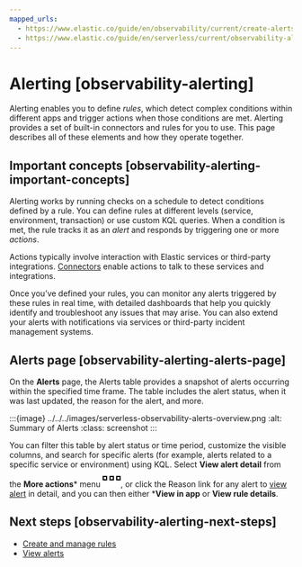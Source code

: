 ```yaml
---
mapped_urls:
  - https://www.elastic.co/guide/en/observability/current/create-alerts.html
  - https://www.elastic.co/guide/en/serverless/current/observability-alerting.html
---
```


# Alerting [observability-alerting]

Alerting enables you to define *rules*, which detect complex conditions within different apps and trigger actions when those conditions are met. Alerting provides a set of built-in connectors and rules for you to use. This page describes all of these elements and how they operate together.


## Important concepts [observability-alerting-important-concepts]

Alerting works by running checks on a schedule to detect conditions defined by a rule. You can define rules at different levels (service, environment, transaction) or use custom KQL queries. When a condition is met, the rule tracks it as an *alert* and responds by triggering one or more *actions*.

Actions typically involve interaction with Elastic services or third-party integrations. [Connectors](../../../deploy-manage/manage-connectors.md) enable actions to talk to these services and integrations.

Once you’ve defined your rules, you can monitor any alerts triggered by these rules in real time, with detailed dashboards that help you quickly identify and troubleshoot any issues that may arise. You can also extend your alerts with notifications via services or third-party incident management systems.


## Alerts page [observability-alerting-alerts-page]

On the **Alerts** page, the Alerts table provides a snapshot of alerts occurring within the specified time frame. The table includes the alert status, when it was last updated, the reason for the alert, and more.

:::{image} ../../../images/serverless-observability-alerts-overview.png
:alt: Summary of Alerts
:class: screenshot
:::

You can filter this table by alert status or time period, customize the visible columns, and search for specific alerts (for example, alerts related to a specific service or environment) using KQL. Select **View alert detail** from the **More actions*** menu ![action menu](../../../images/serverless-boxesHorizontal.svg ""), or click the Reason link for any alert to [view alert](../../../solutions/observability/incident-management/view-alerts.md) in detail, and you can then either ***View in app** or **View rule details**.


## Next steps [observability-alerting-next-steps]

* [Create and manage rules](../../../solutions/observability/incident-management/create-manage-rules.md)
* [View alerts](../../../solutions/observability/incident-management/view-alerts.md)